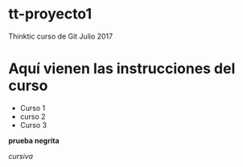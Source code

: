 # tt-proyecto1
Thinktic curso de Git Julio 2017

# Aquí vienen las instrucciones del curso
- Curso 1
- curso 2
- Curso 3

**prueba negrita**

*cursiva*

